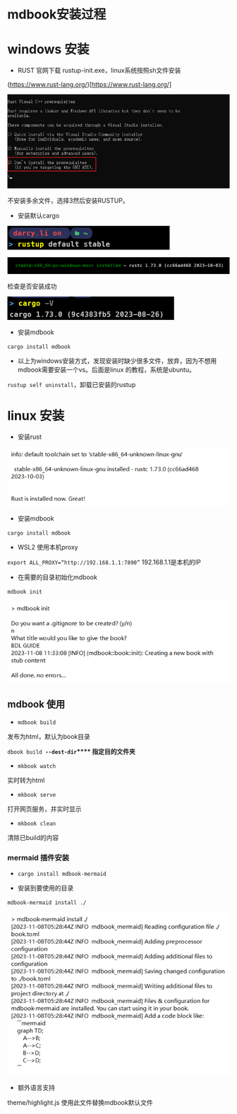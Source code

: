 # mdbook安装过程



# windows 安装

- RUST 官网下载 rustup-init.exe，linux系统按照sh文件安装

(https://www.rust-lang.org/)[https://www.rust-lang.org/]

![929949d8-d1c9-4f4d-90de-0e32ccc57cbe-Untitled.png](image/929949d8-d1c9-4f4d-90de-0e32ccc57cbe-Untitled.png)

不安装多余文件，选择3然后安装RUSTUP。



-  安装默认cargo

![8bb8b312-9bc3-4385-a6bd-86553a9c861e-Untitled.png](image/8bb8b312-9bc3-4385-a6bd-86553a9c861e-Untitled.png)

![d33f6793-f956-4f79-8d79-837a00aebbbf-Untitled.png](image/d33f6793-f956-4f79-8d79-837a00aebbbf-Untitled.png)

检查是否安装成功

![51481919-4d9f-4ee7-8f0d-826cf7749550-Untitled.png](image/51481919-4d9f-4ee7-8f0d-826cf7749550-Untitled.png)



- 安装mdbook



`cargo install mdbook`



- 以上为windows安装方式，发现安装时缺少很多文件，放弃，因为不想用mdbook需要安装一个vs。后面是linux 的教程，系统是ubuntu。

`rustup self uninstall`，卸载已安装的rustup



# linux 安装

-  安装rust

![203bb7c1-22db-4ec9-85d6-a3cea30eb217-Untitled.png](image/203bb7c1-22db-4ec9-85d6-a3cea30eb217-Untitled.png)

- 安装mdbook

`cargo install mdbook`

- WSL2 使用本机proxy

`export ALL_PROXY=“http://192.168.1.1:7890”` 192.168.1.1是本机的IP

- 在需要的目录初始化mdbook

`mdbook init`

![42fc8ae5-571c-4368-b116-199f627f28b8-Untitled.png](image/42fc8ae5-571c-4368-b116-199f627f28b8-Untitled.png)

## mdbook 使用

- <code>mdbook build</code>

发布为html，默认为book目录

`dbook build `**`--dest-dir`**** 指定目的文件夹**

- <code>mkbook watch</code>

实时转为html

- <code>mkbook serve</code>

打开网页服务，并实时显示

- <code>mkbook clean</code>

清除已build的内容

### mermaid 插件安装

- <code>cargo install mdbook-mermaid</code>

- 安装到要使用的目录

`mdbook-mermaid install ./`

![c82a5586-9b9e-4ae3-8cbc-aae2226ccb88-Untitled.png](image/c82a5586-9b9e-4ae3-8cbc-aae2226ccb88-Untitled.png)

- 额外语言支持

theme/highlight.js 使用此文件替换mdbook默认文件




